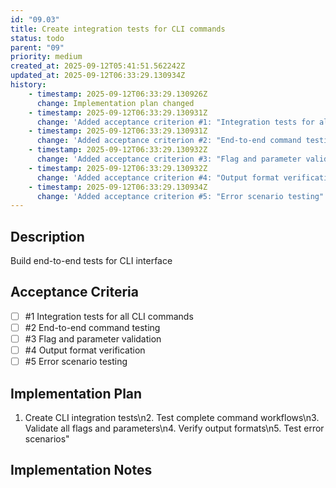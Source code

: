 ```yaml
---
id: "09.03"
title: Create integration tests for CLI commands
status: todo
parent: "09"
priority: medium
created_at: 2025-09-12T05:41:51.562242Z
updated_at: 2025-09-12T06:33:29.130934Z
history:
    - timestamp: 2025-09-12T06:33:29.130926Z
      change: Implementation plan changed
    - timestamp: 2025-09-12T06:33:29.130931Z
      change: 'Added acceptance criterion #1: "Integration tests for all CLI commands"'
    - timestamp: 2025-09-12T06:33:29.130931Z
      change: 'Added acceptance criterion #2: "End-to-end command testing"'
    - timestamp: 2025-09-12T06:33:29.130932Z
      change: 'Added acceptance criterion #3: "Flag and parameter validation"'
    - timestamp: 2025-09-12T06:33:29.130932Z
      change: 'Added acceptance criterion #4: "Output format verification"'
    - timestamp: 2025-09-12T06:33:29.130934Z
      change: 'Added acceptance criterion #5: "Error scenario testing"'
---
```

## Description

Build end-to-end tests for CLI interface

## Acceptance Criteria
<!-- AC:BEGIN -->

- [ ] #1 Integration tests for all CLI commands
- [ ] #2 End-to-end command testing
- [ ] #3 Flag and parameter validation
- [ ] #4 Output format verification
- [ ] #5 Error scenario testing

<!-- AC:END -->

## Implementation Plan

1. Create CLI integration tests\n2. Test complete command workflows\n3. Validate all flags and parameters\n4. Verify output formats\n5. Test error scenarios"

## Implementation Notes


